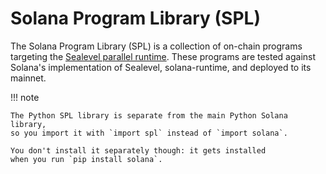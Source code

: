 # Solana Program Library (SPL)

The Solana Program Library (SPL) is a collection of on-chain programs targeting the
[Sealevel parallel runtime](https://medium.com/solana-labs/sealevel-parallel-processing-thousands-of-smart-contracts-d814b378192).
These programs are tested against Solana's implementation of Sealevel, solana-runtime, and deployed to its mainnet.

!!! note

    The Python SPL library is separate from the main Python Solana library,
    so you import it with `import spl` instead of `import solana`.

    You don't install it separately though: it gets installed
    when you run `pip install solana`.
